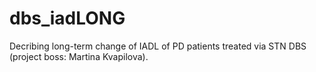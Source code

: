 # dbs_iadLONG
Decribing long-term change of IADL of PD patients treated via STN DBS (project boss: Martina Kvapilova).
